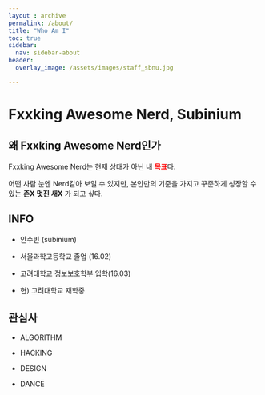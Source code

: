 ```yaml
---
layout : archive
permalink: /about/
title: "Who Am I"
toc: true
sidebar:
  nav: sidebar-about
header:
  overlay_image: /assets/images/staff_sbnu.jpg

---
```


# Fxxking Awesome Nerd, Subinium

## 왜 Fxxking Awesome Nerd인가

Fxxking Awesome Nerd는 현재 상태가 아닌 내 <b style = "color : red">목표</b>다.

어떤 사람 눈엔 Nerd같아 보일 수 있지만, 본인만의 기준을 가지고 꾸준하게 성장할 수 있는 **존X 멋진 새X** 가 되고 싶다.  

## INFO

- 안수빈 (subinium)

- 서울과학고등학교 졸업 (16.02)

- 고려대학교 정보보호학부 입학(16.03)

- 현) 고려대학교 재학중


## 관심사

- ALGORITHM

- HACKING

- DESIGN

- DANCE
